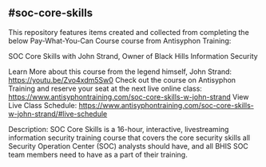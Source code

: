 ## #soc-core-skills ##
This repository features items created and collected from completing the below Pay-What-You-Can Course course from Antisyphon Training:

SOC Core Skills with John Strand, Owner of Black Hills Information Security

Learn More about this course from the legend himself, John Strand: https://youtu.be/Zvo4xdm5Sw0
Check out the course on Antisyphon Training and reserve your seat at the next live online class: https://www.antisyphontraining.com/soc-core-skills-w-john-strand
View Live Class Schedule: https://www.antisyphontraining.com/soc-core-skills-w-john-strand/#live-schedule

Description:
SOC Core Skills is a 16-hour, interactive, livestreaming information security training course that covers the core security skills all Security Operation Center (SOC) analysts should have, and all BHIS SOC team members need to have as a part of their training.
